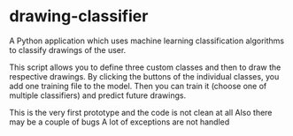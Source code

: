 # drawing-classifier
A Python application which uses machine learning classification algorithms to classify drawings of the user.


This script allows you to define three custom classes and then to draw the respective drawings. By clicking the buttons of the individual classes, you add one training file to the model. Then you can train it (choose one of multiple classifiers) and predict future drawings.

This is the very first prototype and the code is not clean at all
Also there may be a couple of bugs
A lot of exceptions are not handled
